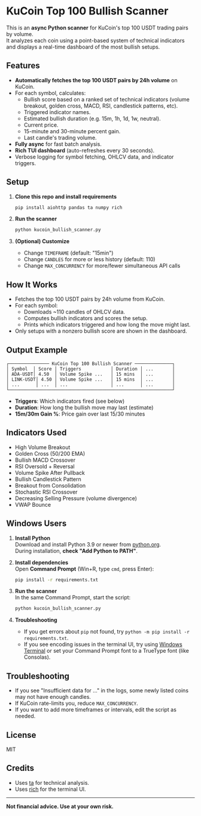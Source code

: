 # KuCoin Top 100 Bullish Scanner

This is an **async Python scanner** for KuCoin's top 100 USDT trading pairs by volume.  
It analyzes each coin using a point-based system of technical indicators and displays a real-time dashboard of the most bullish setups.

## Features

- **Automatically fetches the top 100 USDT pairs by 24h volume** on KuCoin.
- For each symbol, calculates:
  - Bullish score based on a ranked set of technical indicators (volume breakout, golden cross, MACD, RSI, candlestick patterns, etc).
  - Triggered indicator names.
  - Estimated bullish duration (e.g. 15m, 1h, 1d, 1w, neutral).
  - Current price.
  - 15-minute and 30-minute percent gain.
  - Last candle's trading volume.
- **Fully async** for fast batch analysis.
- **Rich TUI dashboard** (auto-refreshes every 30 seconds).
- Verbose logging for symbol fetching, OHLCV data, and indicator triggers.

## Setup

1. **Clone this repo and install requirements**  
   ```sh
   pip install aiohttp pandas ta numpy rich
   ```

2. **Run the scanner**  
   ```sh
   python kucoin_bullish_scanner.py
   ```

3. **(Optional) Customize**  
   - Change `TIMEFRAME` (default: "15min")
   - Change `CANDLES` for more or less history (default: 110)
   - Change `MAX_CONCURRENCY` for more/fewer simultaneous API calls

## How It Works

- Fetches the top 100 USDT pairs by 24h volume from KuCoin.
- For each symbol:
  - Downloads ~110 candles of OHLCV data.
  - Computes bullish indicators and scores the setup.
  - Prints which indicators triggered and how long the move might last.
- Only setups with a nonzero bullish score are shown in the dashboard.

## Output Example

```
┌─────────────── KuCoin Top 100 Bullish Scanner ──────────────┐
│ Symbol  │ Score │ Triggers           │ Duration │ ...       │
│ ADA-USDT│ 4.50  │ Volume Spike ...   │ 15 mins  │ ...       │
│ LINK-USDT│ 4.50 │ Volume Spike ...   │ 15 mins  │ ...       │
│ ...      │ ...  │ ...                │ ...      │ ...       │
└─────────────────────────────────────────────────────────────┘
```

- **Triggers**: Which indicators fired (see below)
- **Duration**: How long the bullish move may last (estimate)
- **15m/30m Gain %**: Price gain over last 15/30 minutes

## Indicators Used

- High Volume Breakout
- Golden Cross (50/200 EMA)
- Bullish MACD Crossover
- RSI Oversold + Reversal
- Volume Spike After Pullback
- Bullish Candlestick Pattern
- Breakout from Consolidation
- Stochastic RSI Crossover
- Decreasing Selling Pressure (volume divergence)
- VWAP Bounce

## Windows Users

1. **Install Python**  
   Download and install Python 3.9 or newer from [python.org](https://www.python.org/downloads/windows/).  
   During installation, **check "Add Python to PATH"**.

2. **Install dependencies**  
   Open **Command Prompt** (Win+R, type `cmd`, press Enter):
   ```bat
   pip install -r requirements.txt
   ```

3. **Run the scanner**  
   In the same Command Prompt, start the script:
   ```bat
   python kucoin_bullish_scanner.py
   ```

4. **Troubleshooting**  
   - If you get errors about `pip` not found, try `python -m pip install -r requirements.txt`.
   - If you see encoding issues in the terminal UI, try using [Windows Terminal](https://aka.ms/terminal) or set your Command Prompt font to a TrueType font (like Consolas).

## Troubleshooting

- If you see "Insufficient data for ..." in the logs, some newly listed coins may not have enough candles.
- If KuCoin rate-limits you, reduce `MAX_CONCURRENCY`.
- If you want to add more timeframes or intervals, edit the script as needed.

## License

MIT

## Credits

- Uses [ta](https://github.com/bukosabino/ta) for technical analysis.
- Uses [rich](https://github.com/Textualize/rich) for the terminal UI.

---

**Not financial advice. Use at your own risk.**
